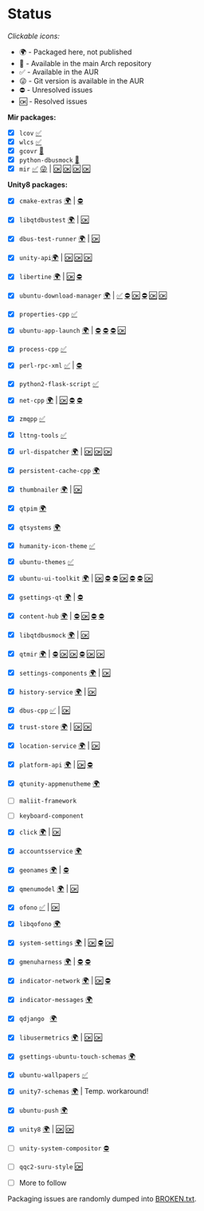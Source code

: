 Status
======

_Clickable icons:_

- 🌍 - Packaged here, not published
- 🥂 - Available in the main Arch repository
- ✅ - Available in the AUR
- 😜 - Git version is available in the AUR
- ⛔️ - Unresolved issues
- 🆗 - Resolved issues

**Mir packages:**
- [x] `lcov` [✅](https://aur.archlinux.org/packages/lcov/)
- [x] `wlcs` [✅](https://aur.archlinux.org/packages/wlcs/)
- [x] `gcovr` [🥂](https://www.archlinux.org/packages/community/any/gcovr/)
- [x] `python-dbusmock` [🥂](https://www.archlinux.org/packages/extra/any/python-dbusmock/)
- [x] `mir` [✅](https://aur.archlinux.org/packages/mir/) [😜](https://aur.archlinux.org/packages/mir-git) | [🆗](https://github.com/MirServer/mir/commit/e6ba0de363320feab9359821c96d69ff61a7f121) [🆗](https://github.com/MirServer/mir/issues/402) [🆗](https://github.com/MirServer/mir/commit/ce010778096db14de3b682313fc0376e0c8a6ada) [🆗](https://github.com/MirServer/mir/issues/1084)

**Unity8 packages:**
- [x] `cmake-extras` [🌍](cmake-extras-git) | [⛔️](https://github.com/ubports/cmake-extras/issues/2)
- [x] `libqtdbustest` [🌍](libqtdbustest-git) | [🆗](https://github.com/ubports/libqtdbustest/issues/1)
- [x] `dbus-test-runner` [🌍](dbus-test-runner) | [🆗](https://aur.archlinux.org/pkgbase/dbus-test-runner/flag-comment/)
- [x] `unity-api`[🌍](unity-api-git) | [🆗](https://github.com/ubports/unity-api/issues/2) [🆗](https://github.com/ubports/unity-api/issues/4) [🆗](https://github.com/ubports/unity-api/pull/18)
- [x] `libertine` [🌍](libertine-git) | [🆗](https://github.com/ubports/libertine/issues/3) [⛔️](https://github.com/ubports/libertine/issues/5)
- [x] `ubuntu-download-manager` [🌍](ubuntu-download-manager-git) | [✅](https://github.com/ubports/ubuntu-download-manager/issues/2) [⛔️](https://github.com/ubports/ubuntu-download-manager/issues/3) [🆗](https://github.com/ubports/ubuntu-download-manager/issues/4) [⛔️](https://github.com/ubports/ubuntu-download-manager/issues/6) [🆗](https://github.com/ubports/ubuntu-download-manager/issues/18) [🆗](https://github.com/ubports/ubuntu-download-manager/issues/20)
- [x] `properties-cpp` [✅](https://aur.archlinux.org/packages/properties-cpp/)
- [x] `ubuntu-app-launch` [🌍](ubuntu-app-launch-git) | [⛔️](https://github.com/ubports/ubuntu-app-launch/issues/2) [⛔️](https://github.com/ubports/ubuntu-app-launch/issues/3) [⛔️](https://github.com/ubports/ubuntu-app-launch/issues/4) [🆗](https://github.com/ubports/ubuntu-app-launch/pull/1)
- [x] `process-cpp` [✅](https://aur.archlinux.org/packages/process-cpp/)
- [x] `perl-rpc-xml` [✅](https://aur.archlinux.org/packages/perl-rpc-xml/) | [⛔️](https://github.com/rjray/rpc-xml/issues/14)
- [x] `python2-flask-script` [✅](https://aur.archlinux.org/packages/python2-flask-script/)
- [x] `net-cpp` [🌍](net-cpp-git) | [🆗](https://github.com/ubports/net-cpp/pull/1) [⛔️](https://github.com/ubports/net-cpp/issues/2) [⛔️](https://github.com/ubports/net-cpp/issues/3)
- [x] `zmqpp` [✅](https://aur.archlinux.org/packages/zmqpp/)
- [x] `lttng-tools` [✅](https://aur.archlinux.org/packages/lttng-tools/)
- [x] `url-dispatcher` [🌍](url-dispatcher-git) | [🆗](https://github.com/ubports/url-dispatcher/pull/1) [🆗](https://github.com/ubports/url-dispatcher/issues/4) [🆗](https://github.com/ubports/url-dispatcher/issues/5)
- [x] `persistent-cache-cpp` [🌍](persistent-cache-cpp-bzr)
- [x] `thumbnailer` [🌍](thumbnailer-git) | [🆗](https://github.com/ubports/thumbnailer/issues/1)
- [x] `qtpim` [🌍](qt5-pim-git)
- [x] `qtsystems` [🌍](qt5-systems-git)
- [x] `humanity-icon-theme` [✅](https://aur.archlinux.org/packages/humanity-icon-theme/)
- [x] `ubuntu-themes` [✅](https://aur.archlinux.org/packages/ubuntu-themes/)
- [x] `ubuntu-ui-toolkit` [🌍](ubuntu-ui-toolkit-git) | [🆗](https://github.com/ubports/ubuntu-ui-toolkit/issues/9) [⛔️](https://github.com/ubports/ubuntu-ui-toolkit/issues/10) [⛔️](https://github.com/ubports/ubuntu-ui-toolkit/issues/11) [🆗](https://github.com/ubports/ubuntu-ui-toolkit/issues/12) [⛔️](https://github.com/ubports/ubuntu-ui-toolkit/issues/13) [⛔️](https://github.com/ubports/ubuntu-ui-toolkit/issues/14) [🆗](https://github.com/ubports/ubuntu-ui-toolkit/pull/29)
- [x] `gsettings-qt` [🌍](gsettings-qt-git) | [⛔️](https://github.com/ubports/gsettings-qt/issues/2)
- [x] `content-hub` [🌍](content-hub-git) | [⛔️](https://github.com/ubports/content-hub/issues/1) [🆗](https://github.com/ubports/content-hub/issues/2) [⛔️](https://github.com/ubports/content-hub/issues/4) [⛔️](https://github.com/ubports/content-hub/issues/5)
- [x] `libqtdbusmock` [🌍](libqtdbusmock-git) | [🆗](https://github.com/ubports/libqtdbusmock/issues/1)
- [x] `qtmir` [🌍](qtmir-git) | [⛔️](https://github.com/ubports/qtmir/issues/5) [🆗](https://github.com/ubports/qtmir/issues/6) [🆗](https://github.com/ubports/qtmir/issues/8) [⛔️](https://github.com/ubports/qtmir/issues/9) [🆗](https://github.com/ubports/qtmir/issues/12) [🆗](https://github.com/ubports/qtmir/issues/33)
- [x] `settings-components` [🌍](settings-components-git) | [🆗](https://github.com/ubports/settings-components/issues/3)
- [x] `history-service` [🌍](history-service-git) | [🆗](https://github.com/ubports/history-service/issues/1)
- [x] `dbus-cpp` [✅](https://aur.archlinux.org/packages/dbus-cpp/) | [🆗](https://github.com/ubports/location-service/issues/3)
- [x] `trust-store` [🌍](trust-store-git) | [🆗](https://github.com/ubports/trust-store/issues/2) [🆗](https://github.com/ubports/trust-store/issues/4)
- [x] `location-service` [🌍](location-service-git) | [🆗](https://github.com/ubports/location-service/issues/1)
- [x] `platform-api` [🌍](platform-api-git) | [🆗](https://github.com/ubports/platform-api/issues/1) [⛔️](https://github.com/ubports/platform-api/issues/2)
- [x] `qtunity-appmenutheme` [🌍](qtunity-appmenutheme-git)
- [ ] `maliit-framework`
- [ ] `keyboard-component`
- [x] `click` [🌍](click-git) | [🆗](https://github.com/ubports/click/issues/2)
- [x] `accountsservice` [🌍](accountsservice-ubuntu)
- [x] `geonames` [🌍](geonames-git) | [⛔️](https://github.com/ubports/geonames/issues/1)
- [x] `qmenumodel` [🌍](qmenumodel-git) | [🆗](https://github.com/ubports/qmenumodel/issues/1)
- [x] `ofono` [✅](https://aur.archlinux.org/packages/ofono/) | [🆗](https://aur.archlinux.org/pkgbase/ofono/flag-comment/)
- [x] `libqofono` [🌍](libqofono)
- [x] `system-settings` [🌍](system-settings-git) | [🆗](https://github.com/ubports/system-settings/issues/63) [⛔️](https://github.com/ubports/system-settings/issues/65) [🆗](https://github.com/ubports/system-settings/issues/65)
- [x] `gmenuharness` [🌍](gmenuharness-bzr) | [⛔️](gmenuharness-bzr/Functional1.patch) [⛔️](gmenuharness-bzr/Functional2.patch)
- [x] `indicator-network` [🌍](indicator-network-git) | [🆗](https://github.com/ubports/indicator-network/issues/7) [⛔️](https://github.com/ubports/indicator-network/issues/8)
- [x] `indicator-messages` [🌍](indicator-messages-git)
- [x] `qdjango ` [🌍](qdjango-git)
- [x] `libusermetrics` [🌍](libusermetrics-git) | [🆗](https://github.com/ubports/libusermetrics/issues/1) [🆗](https://github.com/ubports/libusermetrics/issues/3)
- [x] `gsettings-ubuntu-touch-schemas`  [🌍](gsettings-ubuntu-touch-schemas-git)
- [x] `ubuntu-wallpapers` [✅](https://aur.archlinux.org/packages/ubuntu-wallpapers/)
- [x] `unity7-schemas`  [🌍](unity7-schemas) | Temp. workaround!
- [x] `ubuntu-push` [🌍](ubuntu-push)
- [x] `unity8` [🌍](unity8-git) | [🆗](https://github.com/ubports/unity8/issues/44) [🆗](https://github.com/ubports/unity8/issues/45)

- [ ] `unity-system-compositor` [⛔️](https://github.com/ubports/unity-system-compositor/issues/5)
- [ ] `qqc2-suru-style` [🆗](https://github.com/ubports/qqc2-suru-style/issues/5)
- [ ] More to follow

Packaging issues are randomly dumped into [BROKEN.txt](BROKEN.txt).
